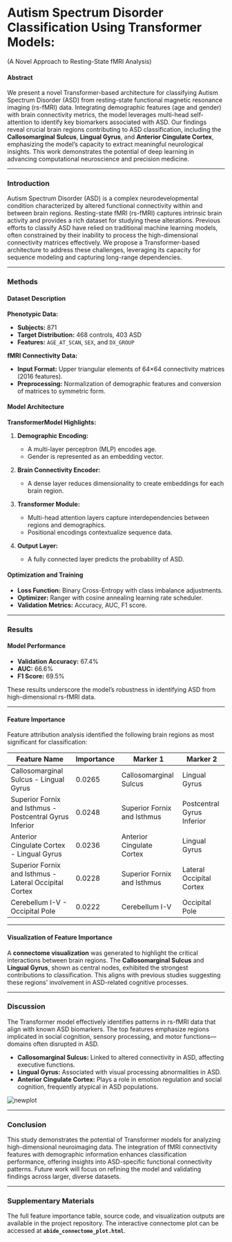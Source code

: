 # **Autism Spectrum Disorder Classification Using Transformer Models:** 

(A Novel Approach to Resting-State fMRI Analysis)

#### **Abstract**
We present a novel Transformer-based architecture for classifying Autism Spectrum Disorder (ASD) from resting-state functional magnetic resonance imaging (rs-fMRI) data. Integrating demographic features (age and gender) with brain connectivity metrics, the model leverages multi-head self-attention to identify key biomarkers associated with ASD. Our findings reveal crucial brain regions contributing to ASD classification, including the **Callosomarginal Sulcus**, **Lingual Gyrus**, and **Anterior Cingulate Cortex**, emphasizing the model’s capacity to extract meaningful neurological insights. This work demonstrates the potential of deep learning in advancing computational neuroscience and precision medicine.

---

### **Introduction**
Autism Spectrum Disorder (ASD) is a complex neurodevelopmental condition characterized by altered functional connectivity within and between brain regions. Resting-state fMRI (rs-fMRI) captures intrinsic brain activity and provides a rich dataset for studying these alterations. Previous efforts to classify ASD have relied on traditional machine learning models, often constrained by their inability to process the high-dimensional connectivity matrices effectively. We propose a Transformer-based architecture to address these challenges, leveraging its capacity for sequence modeling and capturing long-range dependencies.

---

### **Methods**

#### **Dataset Description**
**Phenotypic Data:**  
- **Subjects:** 871  
- **Target Distribution:** 468 controls, 403 ASD  
- **Features:** `AGE_AT_SCAN`, `SEX`, and `DX_GROUP`  

**fMRI Connectivity Data:**  
- **Input Format:** Upper triangular elements of 64×64 connectivity matrices (2016 features).  
- **Preprocessing:** Normalization of demographic features and conversion of matrices to symmetric form.  

#### **Model Architecture**
**TransformerModel Highlights:**  
1. **Demographic Encoding:**  
   - A multi-layer perceptron (MLP) encodes age.  
   - Gender is represented as an embedding vector.  

2. **Brain Connectivity Encoder:**  
   - A dense layer reduces dimensionality to create embeddings for each brain region.  

3. **Transformer Module:**  
   - Multi-head attention layers capture interdependencies between regions and demographics.  
   - Positional encodings contextualize sequence data.  

4. **Output Layer:**  
   - A fully connected layer predicts the probability of ASD.  

#### **Optimization and Training**
- **Loss Function:** Binary Cross-Entropy with class imbalance adjustments.  
- **Optimizer:** Ranger with cosine annealing learning rate scheduler.  
- **Validation Metrics:** Accuracy, AUC, F1 score.  

---

### **Results**

#### **Model Performance**
- **Validation Accuracy:** 67.4%  
- **AUC:** 66.6%  
- **F1 Score:** 69.5%  

These results underscore the model’s robustness in identifying ASD from high-dimensional rs-fMRI data.

---

#### **Feature Importance**
Feature attribution analysis identified the following brain regions as most significant for classification:  

| **Feature Name**                              | **Importance** | **Marker 1**                  | **Marker 2**                   |  
|-----------------------------------------------|---------------|-------------------------------|--------------------------------|  
| Callosomarginal Sulcus - Lingual Gyrus        | 0.0265        | Callosomarginal Sulcus        | Lingual Gyrus                  |  
| Superior Fornix and Isthmus - Postcentral Gyrus Inferior | 0.0248 | Superior Fornix and Isthmus | Postcentral Gyrus Inferior     |  
| Anterior Cingulate Cortex - Lingual Gyrus     | 0.0236        | Anterior Cingulate Cortex     | Lingual Gyrus                  |  
| Superior Fornix and Isthmus - Lateral Occipital Cortex | 0.0228 | Superior Fornix and Isthmus | Lateral Occipital Cortex       |  
| Cerebellum I-V - Occipital Pole               | 0.0222        | Cerebellum I-V                | Occipital Pole                 |  

---

#### **Visualization of Feature Importance**
A **connectome visualization** was generated to highlight the critical interactions between brain regions. The **Callosomarginal Sulcus** and **Lingual Gyrus**, shown as central nodes, exhibited the strongest contributions to classification. This aligns with previous studies suggesting these regions' involvement in ASD-related cognitive processes.

---

### **Discussion**
The Transformer model effectively identifies patterns in rs-fMRI data that align with known ASD biomarkers. The top features emphasize regions implicated in social cognition, sensory processing, and motor functions—domains often disrupted in ASD.  
- **Callosomarginal Sulcus:** Linked to altered connectivity in ASD, affecting executive functions.  
- **Lingual Gyrus:** Associated with visual processing abnormalities in ASD.  
- **Anterior Cingulate Cortex:** Plays a role in emotion regulation and social cognition, frequently atypical in ASD populations.
  
![newplot](https://github.com/user-attachments/assets/6ded66c6-b05d-4481-ae37-13f0b1de540f)

---

### **Conclusion**
This study demonstrates the potential of Transformer models for analyzing high-dimensional neuroimaging data. The integration of fMRI connectivity features with demographic information enhances classification performance, offering insights into ASD-specific functional connectivity patterns. Future work will focus on refining the model and validating findings across larger, diverse datasets.

---

### **Supplementary Materials**
The full feature importance table, source code, and visualization outputs are available in the project repository. The interactive connectome plot can be accessed at **`abide_connectome_plot.html`**.

